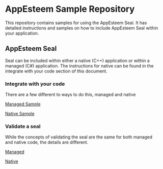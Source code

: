 # AppEsteem Sample Repository

This repository contains samples for using the AppEsteem Seal. It has detailed instructions and samples on how to include AppEsteem Seal within  your application.

## AppEsteem Seal

Seal can be included within either a native (C++) application or within a managed (C#) application. The instructions for native can be found in the integrate with your code section of this document.

### Integrate with your code

There are a few different to ways to do this, managed and native

[Managed Sample](managed/managedsample.md)

[Native Sample](native/nativesample.md)

### Validate a seal

While the concepts of validating the seal are the same for both managed and native code, the details are different.

[Managed](managed/validatesealcsharp.md)

[Native](native/validateseal.md)
